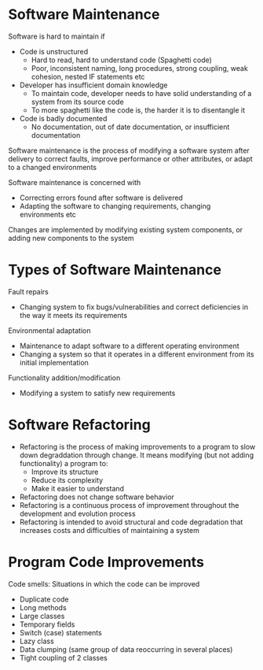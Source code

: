# Software Maintenance

Software is hard to maintain if
- Code is unstructured
    - Hard to read, hard to understand code (Spaghetti code)
    - Poor, inconsistent naming, long procedures, strong coupling, weak cohesion, nested IF statements etc
- Developer has insufficient domain knowledge
    - To maintain code, developer needs to have solid understanding of a system from its source code
    - To more spaghetti like the code is, the harder it is to disentangle it
- Code is badly documented
    - No documentation, out of date documentation, or insufficient documentation

Software maintenance is the process of modifying a software system after delivery to correct faults, improve performance or other attributes, or adapt to a changed environments

Software maintenance is concerned with
- Correcting errors found after software is delivered
- Adapting the software to changing requirements, changing environments etc

Changes are implemented by modifying existing system components, or adding new components to the system

# Types of Software Maintenance

Fault repairs
- Changing system to fix bugs/vulnerabilities and correct deficiencies in the way it meets its requirements
  
Environmental adaptation
- Maintenance to adapt software to a different operating environment
- Changing a system so that it operates in a different environment from its initial implementation

Functionality addition/modification
- Modifying a system to satisfy new requirements

# Software Refactoring

- Refactoring is the process of making improvements to a program to slow down degraddation through change. It means modifying (but not adding functionality) a program to:
    - Improve its structure
    - Reduce its complexity
    - Make it easier to understand
- Refactoring does not change software behavior
- Refactoring is a continuous process of improvement throughout the development and evolution process
- Refactoring is intended to avoid structural and code degradation that increases costs and difficulties of maintaining a system

# Program Code Improvements

Code smells: Situations in which the code can be improved
- Duplicate code
- Long methods
- Large classes
- Temporary fields
- Switch (case) statements
- Lazy class
- Data clumping (same group of data reoccurring in several places)
- Tight coupling of 2 classes

